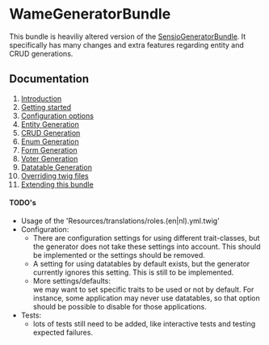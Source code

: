 WameGeneratorBundle
=====================

This bundle is heaviliy altered version of the
[SensioGeneratorBundle](http://symfony.com/doc/3.0/bundles/SensioGeneratorBundle/index.html).
It specifically has many changes and extra features
regarding entity and CRUD generations.


## Documentation

1. [Introduction](Resources/doc/1_introduction.md#wamegeneratorbundle)
2. [Getting started](Resources/doc/2_getting_started.md#wamegeneratorbundle)
3. [Configuration options](Resources/doc/3_configuration.md#wamegeneratorbundle)
4. [Entity Generation](Resources/doc/4_entity_generation.md#wamegeneratorbundle)
5. [CRUD Generation](Resources/doc/5_crud_generation.md#wamegeneratorbundle)
6. [Enum Generation](Resources/doc/6_enum_generation.md#wamegeneratorbundle)
7. [Form Generation](Resources/doc/7_form_generation.md#wamegeneratorbundle)
8. [Voter Generation](Resources/doc/8_voter_generation.md#wamegeneratorbundle)
9. [Datatable Generation](Resources/doc/9_datatable_generation.md#wamegeneratorbundle)
10. [Overriding twig files](Resources/doc/10_overriding_twig.md#wamegeneratorbundle)
11. [Extending this bundle](Resources/doc/11_extending_bundle.md#wamegeneratorbundle)


#### TODO's

- Usage of the 'Resources/translations/roles.(en|nl).yml.twig'
- Configuration: 
    - There are configuration settings for using different trait-classes,
but the generator does not take these settings into account.
This should be implemented or the settings should be removed.
    - A setting for using datatables by default exists, but the generator
    currently ignores this setting. This is still to be implemented.
    - More settings/defaults:  
    we may want to set specific traits to be used or not by default. 
    For instance, some application may never use datatables, so that
    option should be possible to disable for those applications.
- Tests:
    - lots of tests still need to be added, like interactive tests
     and testing expected failures.
